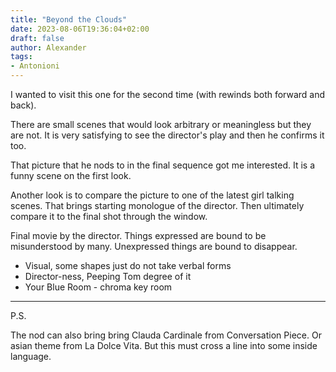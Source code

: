 ```yaml
---
title: "Beyond the Clouds"
date: 2023-08-06T19:36:04+02:00
draft: false
author: Alexander
tags:
- Antonioni
---
```


I wanted to visit this one for the second time (with rewinds both forward and back).

There are small scenes that would look arbitrary or meaningless but they are not.
It is very satisfying to see the director's play and then he confirms it too.

That picture that he nods to in the final sequence got me interested.
It is a funny scene on the first look.

Another look is to compare the picture to one of the latest girl talking scenes.
That brings starting monologue of the director.
Then ultimately compare it to the final shot through the window.

Final movie by the director.
Things expressed are bound to be misunderstood by many.
Unexpressed things are bound to disappear.

- Visual, some shapes just do not take verbal forms
- Director-ness, Peeping Tom degree of it
- Your Blue Room - chroma key room

---

P.S.

The nod can also bring bring Clauda Cardinale from Conversation Piece.
Or asian theme from La Dolce Vita.
But this must cross a line into some inside language.
